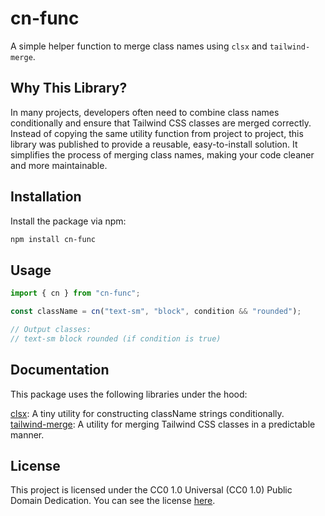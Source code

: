 # cn-func

A simple helper function to merge class names using `clsx` and `tailwind-merge`.

## Why This Library?

In many projects, developers often need to combine class names conditionally and ensure that Tailwind CSS classes are merged correctly. Instead of copying the same utility function from project to project, this library was published to provide a reusable, easy-to-install solution. It simplifies the process of merging class names, making your code cleaner and more maintainable.

## Installation

Install the package via npm:

```sh
npm install cn-func
```

## Usage

```js
import { cn } from "cn-func";

const className = cn("text-sm", "block", condition && "rounded");

// Output classes:
// text-sm block rounded (if condition is true)
```

## Documentation

This package uses the following libraries under the hood:

[clsx](https://github.com/lukeed/clsx): A tiny utility for constructing className strings conditionally.  
[tailwind-merge](https://github.com/dcastil/tailwind-merge): A utility for merging Tailwind CSS classes in a predictable manner.

## License

This project is licensed under the CC0 1.0 Universal (CC0 1.0) Public Domain Dedication. You can see the license [here](LICENSE).
